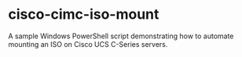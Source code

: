 # cisco-cimc-iso-mount
A sample Windows PowerShell script demonstrating how to automate mounting an ISO on Cisco UCS C-Series servers.
